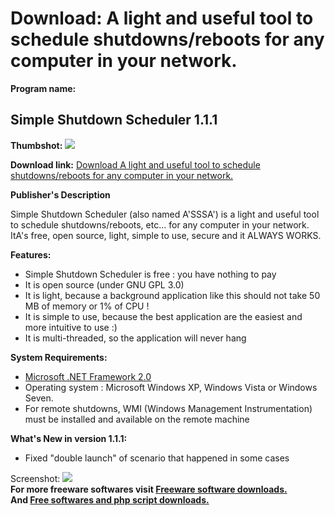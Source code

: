 # Download: A light and useful tool to schedule shutdowns/reboots for any computer in your network.

**Program name:**

## Simple Shutdown Scheduler 1.1.1

  
**Thumbshot:** ![](http://www.freewarefiles.com/screenshot/sss1010_md.jpg)   
  
**Download link:** [Download A light and useful tool to schedule shutdowns/reboots for any computer in your network.](http://freesoftwares.boysofts.com/Simple-Shutdown-Scheduler_program_50564.html)  
  


**Publisher's Description**  
  


Simple Shutdown Scheduler (also named A'SSSA') is a light and useful tool to schedule shutdowns/reboots, etc... for any computer in your network. ItA's free, open source, light, simple to use, secure and it ALWAYS WORKS. 

**Features:**

  * Simple Shutdown Scheduler is free : you have nothing to pay 
  * It is open source (under GNU GPL 3.0) 
  * It is light, because a background application like this should not take 50 MB of memory or 1% of CPU ! 
  * It is simple to use, because the best application are the easiest and more intuitive to use :) 
  * It is multi-threaded, so the application will never hang 

**System Requirements:**

  * [Microsoft .NET Framework 2.0](http://www.freewarefiles.com/Microsoft-NET-Framework-20-x86-Final_program_16026.html)
  * Operating system : Microsoft Windows XP, Windows Vista or Windows Seven. 
  * For remote shutdowns, WMI (Windows Management Instrumentation) must be installed and available on the remote machine 

**What's New in version 1.1.1:**

  * Fixed "double launch" of scenario that happened in some cases 

  
  
Screenshot: ![](http://www.freewarefiles.com/screenshot/sss1010.jpg)   
**For more freeware softwares visit [Freeware software downloads.](http://freesoftwares.boysofts.com/)**   
**And [Free softwares and php script downloads.](http://www.boysofts.com/)**
